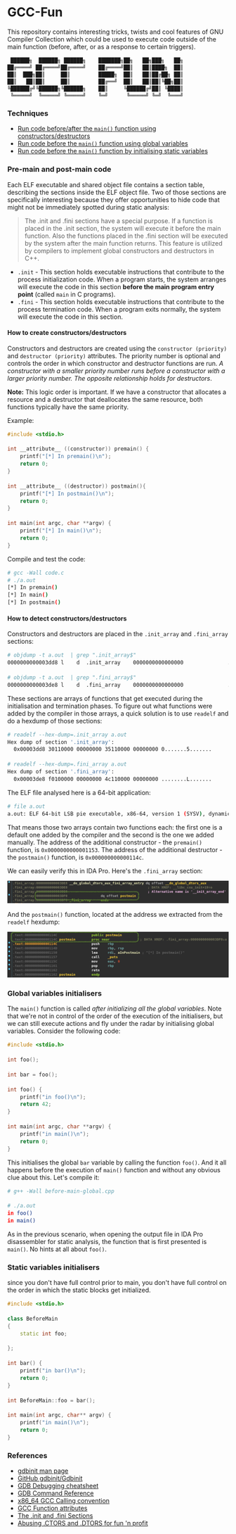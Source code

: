 # GCC-Fun

This repository contains interesting tricks, twists and cool features of GNU Compiler Collection which could be used to execute code outside of the main function (before, after, or as a response to certain triggers).

```
 ██████╗  ██████╗ ██████╗    ███████╗██╗   ██╗███╗   ██╗
██╔════╝ ██╔════╝██╔════╝    ██╔════╝██║   ██║████╗  ██║
██║  ███╗██║     ██║         █████╗  ██║   ██║██╔██╗ ██║
██║   ██║██║     ██║         ██╔══╝  ██║   ██║██║╚██╗██║
╚██████╔╝╚██████╗╚██████╗    ██║     ╚██████╔╝██║ ╚████║
 ╚═════╝  ╚═════╝ ╚═════╝    ╚═╝      ╚═════╝ ╚═╝  ╚═══╝
 ```

### Techniques

* [Run code before/after the ```main()``` function using constructors/destructors](#pre-main-and-post-main-code)
* [Run code before the ```main()``` function using global variables](#global-variables-initialisers)
* [Run code before the ```main()``` function by initialising static variables](#static-variables-initialisers)

### Pre-main and post-main code

Each ELF executable and shared object file contains a section table, describing the sections inside the ELF object file. Two of those sections are specifically interesting because they offer opportunities to hide code that might not be immediately spotted during static analysis:

> The .init and .fini sections have a special purpose. If a function is placed in the .init section, the system will execute it before the main function. Also the functions placed in the .fini section will be executed by the system after the main function returns. This feature is utilized by compilers to implement global constructors and destructors in C++.


* ```.init``` - This section holds executable instructions that contribute to the process initialization code. When a program starts, the system arranges will execute the code in this section __before the main program entry point__ (called ```main``` in C programs).
* ```.fini``` - This section holds executable instructions that contribute to the process termination code. When a program exits normally, the system will execute the code in this section.

#### How to create constructors/destructors

Constructors and destructors are created using the ```constructor (priority)``` and ```destructor (priority)``` attributes. The priority number is optional and controls the order in which constructor and destructor functions are run. _A constructor with a smaller priority number runs before a constructor with a larger priority number. The opposite relationship holds for destructors_. 

**Note:** This logic order is important. If we have a constructor that allocates a resource and a destructor that deallocates the same resource, both functions typically have the same priority.

Example:

```c
#include <stdio.h>
  
int __attribute__ ((constructor)) premain() {
    printf("[*] In premain()\n");
    return 0;
}

int __attribute__ ((destructor)) postmain(){
    printf("[*] In postmain()\n");
    return 0;
}

int main(int argc, char **argv) {
    printf("[*] In main()\n");
    return 0;
}
```

Compile and test the code:

```bash
# gcc -Wall code.c 
# ./a.out 
[*] In premain()
[*] In main()
[*] In postmain()
```

#### How to detect constructors/destructors

Constructors and destructors are placed in the ```.init_array``` and ```.fini_array``` sections:

```bash
# objdump -t a.out  | grep ".init_array$"
0000000000003dd8 l    d  .init_array    0000000000000000              .init_array

# objdump -t a.out  | grep ".fini_array$"
0000000000003de8 l    d  .fini_array    0000000000000000              .fini_array
```

These sections are arrays of functions that get executed during the initialisation and termination phases. To figure out what functions were added by the compiler in those arrays, a quick solution is to use ```readelf``` and do a hexdump of those sections:

```bash
# readelf --hex-dump=.init_array a.out 
Hex dump of section '.init_array':
  0x00003dd8 30110000 00000000 35110000 00000000 0.......5.......

# readelf --hex-dump=.fini_array a.out 
Hex dump of section '.fini_array':
  0x00003de8 f0100000 00000000 4c110000 00000000 ........L.......
```

The ELF file analysed here is a 64-bit application:

```bash
# file a.out 
a.out: ELF 64-bit LSB pie executable, x86-64, version 1 (SYSV), dynamically linked, interpreter /lib64/ld-linux-x86-64.so.2, BuildID[sha1]=671aae3f8892a9864d08ea9fa7af1af5ebe6503b, for GNU/Linux 3.2.0, not stripped
```

That means those two arrays contain two functions each: the first one is a default one added by the compiler and the second is the one we added manually. The address of the additional constructor - the ```premain()``` function, is ```0x0000000000001153```. The address of the additional destructor - the ```postmain()``` function, is ```0x000000000000114c```.

We can easily verify this in IDA Pro. Here's the ```.fini_array``` section:

![.fini_array](img/fini.png)

And the ```postmain()``` function, located at the address we extracted from the ```readelf``` hexdump:

![postmain](img/postmain.png)

### Global variables initialisers

The ```main()``` function is called *after initializing all the global variables*. Note that we're not in control of the order of the execution of the initialisers, but we can still execute actions and fly under the radar by initialising global variables. Consider the following code:

```c++
#include <stdio.h>

int foo();

int bar = foo();

int foo() {
    printf("in foo()\n");
    return 42;
}

int main(int argc, char **argv) {
    printf("in main()\n");
    return 0;
}
```

This initialises the global ```bar``` variable by calling the function ```foo()```. And it all happens before the execution of ```main()``` function and without any obvious clue about this. Let's compile it:

```bash
# g++ -Wall before-main-global.cpp 

# ./a.out 
in foo()
in main()
```

As in the previous scenario, when opening the output file in IDA Pro disassembler for static analysis, the function that is first presented is ```main()```. No hints at all about ```foo()```.

### Static variables initialisers

since you don't have full control prior to main, you don't have full control on the order in which the static blocks get initialized.

```c++
#include <stdio.h>
  
class BeforeMain
{
    static int foo;

};

int bar() {
    printf("in bar()\n");
    return 0;
}

int BeforeMain::foo = bar();

int main(int argc, char** argv) {
    printf("in main()\n");
    return 0;
}
```


### References

* [gdbinit man page](http://man7.org/linux/man-pages/man5/gdbinit.5.html)
* [GitHub gdbinit/Gdbinit](https://github.com/gdbinit/Gdbinit)
* [GDB Debugging cheatsheet](https://darkdust.net/files/GDB%20Cheat%20Sheet.pdf)
* [GDB Command Reference](https://visualgdb.com/gdbreference/commands/)
* [x86_64 GCC Calling convention](https://wiki.osdev.org/Calling_Conventions)
* [GCC Function attributes](https://gcc.gnu.org/onlinedocs/gcc-4.7.0/gcc/Function-Attributes.html)
* [The .init and .fini Sections](http://ftp.math.utah.edu/u/ma/hohn/linux/misc/elf/node3.html)
* [Abusing .CTORS and .DTORS for fun 'n profit](https://www.exploit-db.com/papers/13234)
